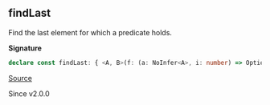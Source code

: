 ## findLast

Find the last element for which a predicate holds.

**Signature**

```ts
declare const findLast: { <A, B>(f: (a: NoInfer<A>, i: number) => Option<B>): (self: Iterable<A>) => Option<B>; <A, B extends A>(refinement: (a: NoInfer<A>, i: number) => a is B): (self: Iterable<A>) => Option<B>; <A>(predicate: (a: NoInfer<A>, i: number) => boolean): (self: Iterable<A>) => Option<A>; <A, B>(self: Iterable<A>, f: (a: A, i: number) => Option<B>): Option<B>; <A, B extends A>(self: Iterable<A>, refinement: (a: A, i: number) => a is B): Option<B>; <A>(self: Iterable<A>, predicate: (a: A, i: number) => boolean): Option<A>; }
```

[Source](https://github.com/Effect-TS/effect/tree/main/packages/effect/src/Iterable.ts#L422)

Since v2.0.0